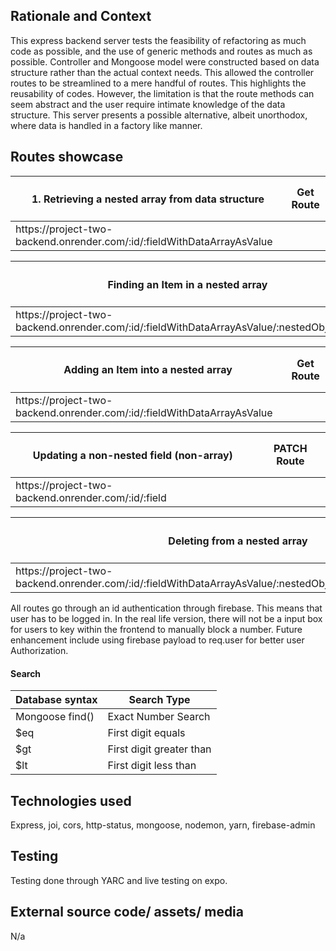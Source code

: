 <h2> Rationale and Context </h2>
This express backend server tests the feasibility of refactoring as much code as possible, and the use of generic methods and routes as much as possible. Controller and Mongoose model were constructed based on data structure rather than the actual context needs. This allowed the controller routes to be streamlined to a mere handful of routes. This highlights the reusability of codes. However, the limitation is that the route methods can seem abstract and the user require intimate knowledge of the data structure. This server presents a possible alternative, albeit unorthodox, where data is handled in a factory like manner.

<h2> Routes showcase </h2>

<table>
  <thead>
    <tr>
      <th><h4> 1. Retrieving a nested array from data structure </h4></th>
      <th>Get Route</th>
    </tr>
  </thead>
  <tbody>
    <tr>
      <td>
        https://<span></span>project-two-backend.onrender.com/:id/:fieldWithDataArrayAsValue
      </td>
      <td>
      </td>
    </tr>    
  </tbody>
</table>

<table>
  <thead>
    <tr>
      <th><h4> Finding an Item in a nested array </h4></th>
      <th>Get Route</th>
    </tr>
  </thead>
  <tbody>
    <tr>
      <td>
        https://<span></span>project-two-backend.onrender.com/:id/:fieldWithDataArrayAsValue/:nestedObjectKey
      </td>
      <td>
      </td>
    </tr>    
  </tbody>
</table>


<table>
  <thead>
    <tr>
      <th><h4> Adding an Item into a nested array </h4></th>
      <th>Get Route</th>
    </tr>
  </thead>
  <tbody>
    <tr>
      <td>
        https://<span></span>project-two-backend.onrender.com/:id/:fieldWithDataArrayAsValue
      </td>
      <td>
      </td>
    </tr>    
  </tbody>
</table>

<table>
  <thead>
    <tr>
      <th><h4> Updating a non-nested field (non-array) </h4></th>
      <th>PATCH Route</th>
    </tr>
  </thead>
  <tbody>
    <tr>
      <td>
        https://<span></span>project-two-backend.onrender.com/:id/:field
      </td>
      <td>
      </td>
    </tr>    
  </tbody>
</table>

<table>
  <thead>
    <tr>
      <th><h4> Deleting from a nested array </h4></th>
      <th>PATCH Route</th>
    </tr>
  </thead>
  <tbody>
    <tr>
      <td>
        https://<span></span>project-two-backend.onrender.com/:id/:fieldWithDataArrayAsValue/:nestedObjectKey/:itemMatchCondition
      </td>
      <td>
      </td>
    </tr>    
  </tbody>
</table>

All routes go through an id authentication through firebase. This means that user has to be logged in. In the real life version, there will not be a input box for users to key within the frontend to manually block a number. Future enhancement include using firebase payload to req.user for better user Authorization.

<h4> Search </h4>

<table>
  <thead>
    <tr>
      <th>Database syntax</th>
      <th>Search Type</th>
    </tr>
  </thead>
  <tbody>
    <tr>
      <td>Mongoose find()</td>
      <td>Exact Number Search</td>
    </tr>
    <tr>
      <td>$eq</td>
      <td>First digit equals</td>
    </tr>
    <tr>
      <td>$gt</td>
      <td>First digit greater than</td>
    </tr>
    <tr>
      <td>$lt</td>
      <td>First digit less than</td>
    </tr>
  </tbody>
</table>

<H2> Technologies used </H2>

Express, joi, cors, http-status, mongoose, nodemon, yarn, firebase-admin

<H2> Testing </H2>

Testing done through YARC and live testing on expo.

<h2> External source code/ assets/ media </h2>

N/a

